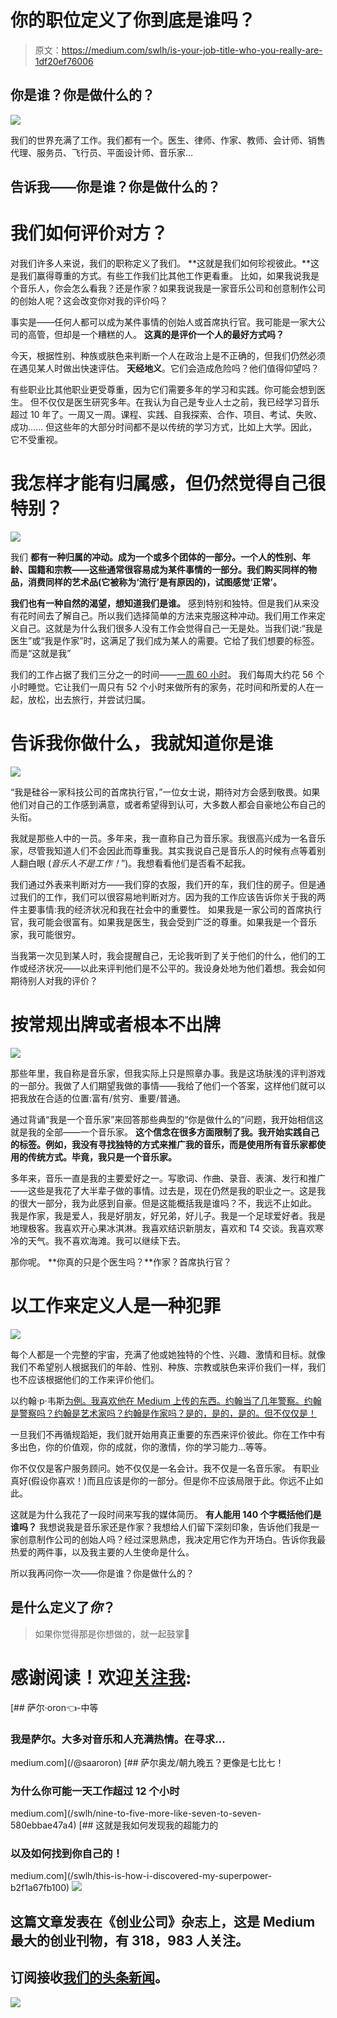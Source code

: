 # 你的职位定义了你到底是谁吗？

> 原文：<https://medium.com/swlh/is-your-job-title-who-you-really-are-1df20ef76006>

## 你是谁？你是做什么的？

![](img/39e1fba134f3d2b407f83b93ef266ffe.png)

我们的世界充满了工作。我们都有一个。医生、律师、作家、教师、会计师、销售代理、服务员、飞行员、平面设计师、音乐家…

## 告诉我——你是谁？你是做什么的？

# 我们如何评价对方？

对我们许多人来说，我们的职称定义了我们。
**这就是我们如何珍视彼此。**这是我们赢得尊重的方式。有些工作我们比其他工作更看重。
比如，如果我说我是个音乐人，你会怎么看我？还是作家？如果我说我是一家音乐公司和创意制作公司的创始人呢？这会改变你对我的评价吗？

事实是——任何人都可以成为某件事情的创始人或首席执行官。我可能是一家大公司的高管，但却是一个糟糕的人。
**这真的是评价一个人的最好方式吗？**

今天，根据性别、种族或肤色来判断一个人在政治上是不正确的，但我们仍然必须在遇见某人时做出快速评估。
**天经地义**。它们会造成危险吗？他们值得仰望吗？

有些职业比其他职业更受尊重，因为它们需要多年的学习和实践。你可能会想到医生。
但不仅仅是医生研究多年。在我认为自己是专业人士之前，我已经学习音乐超过 10 年了。一周又一周。课程、实践、自我探索、合作、项目、考试、失败、成功……
但这些年的大部分时间都不是以传统的学习方式，比如上大学。因此，它不受重视。

# 我怎样才能有归属感，但仍然觉得自己很特别？

![](img/9bfd077aacea5fce42c3035d96c8cb13.png)

我们 **都有一种归属的冲动。成为一个或多个团体的一部分。一个人的性别、年龄、国籍和宗教——这些通常很容易成为某件事情的一部分。我们购买同样的物品，消费同样的艺术品(它被称为‘流行’是有原因的)，试图感觉‘正常’。**

**我们也有一种自然的渴望，想知道我们是谁。** 感到特别和独特。但是我们从来没有花时间去了解自己。所以我们选择简单的方法来克服这种冲动。我们用工作来定义自己。这就是为什么我们很多人没有工作会觉得自己一无是处。当我们说:“我是医生”或“我是作家”时，这满足了我们成为某人的需要。它给了我们想要的标签。而是“这就是我”

我们的工作占据了我们三分之一的时间——[一周 60 小时](/swlh/nine-to-five-more-like-seven-to-seven-580ebbae47a4)。
我们每周大约花 56 个小时睡觉。它让我们一周只有 52 个小时来做所有的家务，花时间和所爱的人在一起，放松，出去旅行，并尝试归属。

# 告诉我你做什么，我就知道你是谁

![](img/a217bf875879c94090f4a1881d66f71f.png)

“我是硅谷一家科技公司的首席执行官，”一位女士说，期待对方会感到敬畏。如果他们对自己的工作感到满意，或者希望得到认可，大多数人都会自豪地公布自己的头衔。

我就是那些人中的一员。多年来，我一直称自己为音乐家。我很高兴成为一名音乐家，尽管我知道人们不会因此而尊重我。其实我说自己是音乐人的时候有点等着别人翻白眼
(*音乐人不是工作！*”)。我想看看他们是否看不起我。

我们通过外表来判断对方——我们穿的衣服，我们开的车，我们住的房子。但是通过我们的工作，我们可以很容易地判断对方。因为我的工作应该告诉你关于我的两件主要事情:我的经济状况和我在社会中的重要性。
如果我是一家公司的首席执行官，我可能会很富有。如果我是医生，我会受到广泛的尊重。如果我是一个音乐家，我可能很穷。

当我第一次见到某人时，我会提醒自己，无论我听到了关于他们的什么，他们的工作或经济状况——以此来评判他们是不公平的。我设身处地为他们着想。我会如何期待别人对我的评价？

# 按常规出牌或者根本不出牌

![](img/999ca1d2a46051fca095d76f3905aa06.png)

那些年里，我自称是音乐家，但我实际上只是照章办事。我是这场肤浅的评判游戏的一部分。我做了人们期望我做的事情——我给了他们一个答案，这样他们就可以把我放在合适的位置:富有/贫穷、重要/普通。

通过背诵“我是一个音乐家”来回答那些典型的“你是做什么的”问题，我开始相信这就是我的全部——一个音乐家。
**这个信念在很多方面限制了我。我开始实践自己的标签。例如，我没有寻找独特的方式来推广我的音乐，而是使用所有音乐家都使用的传统方式。毕竟，我只是一个音乐家。**

多年来，音乐一直是我的主要爱好之一。写歌词、作曲、录音、表演、发行和推广——这些是我花了大半辈子做的事情。过去是，现在仍然是我的职业之一。这是我的很大一部分，我为此感到自豪。但是这能概括我是谁吗？不，我远不止如此。
我是作家，我是爱人，我是好朋友，好兄弟，好儿子。我是一个足球爱好者。我是地理极客。我喜欢开心果冰淇淋。我喜欢结识新朋友，喜欢和 T4 交谈。我喜欢寒冷的天气。我不喜欢海滩。我可以继续下去。

那你呢。 **你真的只是个医生吗？**作家？首席执行官？

# 以工作来定义人是一种犯罪

![](img/d302da5931e09555834ea2dcbc1b430b.png)

每个人都是一个完整的宇宙，充满了他或她独特的个性、兴趣、激情和目标。就像我们不希望别人根据我们的年龄、性别、种族、宗教或肤色来评价我们一样，我们也不应该根据他们的工作来评价他们。

以约翰·p·韦斯[为例。我喜欢他在 Medium 上传的东西。约翰当了几年警察。约翰是警察吗？约翰是艺术家吗？约翰是作家吗？是的，是的，是的。但不仅仅是！](https://medium.com/u/a8ff25ef3293?source=post_page-----1df20ef76006--------------------------------)

一旦我们不再循规蹈矩，我们就开始用真正重要的东西来评价彼此。你在工作中有多出色，你的价值观，你的成就，你的激情，你的学习能力…等等。

你不仅仅是客户服务顾问。她不仅仅是一名会计。我不仅是一名音乐家。
有职业真好(假设你喜欢！)而且应该是你的一部分。但是你不应该局限于此。你远不止如此。

这就是为什么我花了一段时间来写我的媒体简历。
**有人能用 140 个字概括他们是谁吗？**
我想说我是音乐家还是作家？我想给人们留下深刻印象，告诉他们我是一家创意制作公司的创始人吗？经过深思熟虑，我决定用它作为开场白。告诉你我最热爱的两件事，以及我主要的人生使命是什么。

所以我再问你一次——你是谁？你是做什么的？

## **是什么定义了*你*？**

> 如果你觉得那是你想做的，就一起鼓掌👏

# 感谢阅读！欢迎[关注我](/@saaroron):

[](/@saaroron) [## 萨尔·oron⁦⁦👈-中等

### 我是萨尔。大多对音乐和人充满热情。在寻求…

medium.com](/@saaroron) [](/swlh/nine-to-five-more-like-seven-to-seven-580ebbae47a4) [## 萨尔奥龙/朝九晚五？更像是七比七！

### 为什么你可能一天工作超过 12 个小时

medium.com](/swlh/nine-to-five-more-like-seven-to-seven-580ebbae47a4) [](/swlh/this-is-how-i-discovered-my-superpower-b2f1a67fb100) [## 这就是我如何发现我的超能力的

### 以及如何找到你自己的！

medium.com](/swlh/this-is-how-i-discovered-my-superpower-b2f1a67fb100) [![](img/308a8d84fb9b2fab43d66c117fcc4bb4.png)](https://medium.com/swlh)

## 这篇文章发表在《创业公司》杂志上，这是 Medium 最大的创业刊物，有 318，983 人关注。

## 订阅接收[我们的头条新闻](http://growthsupply.com/the-startup-newsletter/)。

[![](img/b0164736ea17a63403e660de5dedf91a.png)](https://medium.com/swlh)